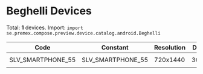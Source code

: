 # Beghelli Devices

Total: **1** devices. Import: `import se.premex.compose.preview.device.catalog.android.Beghelli`

| Code | Constant | Resolution | DPI | Compose Spec | Preview Usage |
|------|----------|------------|-----|-------------|---------------|
| SLV_SMARTPHONE_55 | SLV_SMARTPHONE_55 | 720x1440 | 360 | `spec:width=720px,height=1440px,dpi=360` | `@Preview(device = Beghelli.SLV_SMARTPHONE_55)` |

<!-- Generated automatically. Do not edit manually. -->
